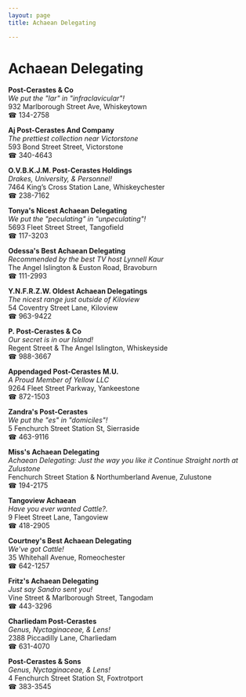 ```yaml
---
layout: page 
title: Achaean Delegating

---
```



# Achaean Delegating


 **Post-Cerastes & Co**  
_We put the "lar" in "infraclavicular"!_  
932 Marlborough Street Ave, Whiskeytown  
☎ 134-2758

**Aj Post-Cerastes And Company**  
_The prettiest collection near Victorstone_  
593 Bond Street Street, Victorstone  
☎ 340-4643

**O.V.B.K.J.M. Post-Cerastes Holdings**  
_Drakes, University, & Personnel!_  
7464 King’s Cross Station Lane, Whiskeychester  
☎ 238-7162

**Tonya's Nicest Achaean Delegating**  
_We put the "peculating" in "unpeculating"!_  
5693 Fleet Street Street, Tangofield  
☎ 117-3203

**Odessa's Best Achaean Delegating**  
_Recommended by the best TV host Lynnell Kaur_  
The Angel Islington & Euston Road, Bravoburn  
☎ 111-2993

**Y.N.F.R.Z.W. Oldest Achaean Delegatings**  
_The nicest range just outside of Kiloview_  
54 Coventry Street Lane, Kiloview  
☎ 963-9422

**P. Post-Cerastes & Co**  
_Our secret is in our Island!_  
Regent Street & The Angel Islington, Whiskeyside  
☎ 988-3667

**Appendaged Post-Cerastes M.U.**  
_A Proud Member of Yellow LLC_  
9264 Fleet Street Parkway, Yankeestone  
☎ 872-1503

**Zandra's Post-Cerastes**  
_We put the "es" in "domiciles"!_  
5 Fenchurch Street Station St, Sierraside  
☎ 463-9116

**Miss's Achaean Delegating**  
_Achaean Delegating: Just the way you like it 
Continue Straight north at Zulustone_  
Fenchurch Street Station & Northumberland Avenue, Zulustone  
☎ 194-2175

**Tangoview Achaean**  
_Have you ever wanted Cattle?._  
9 Fleet Street Lane, Tangoview  
☎ 418-2905

**Courtney's Best Achaean Delegating**  
_We've got Cattle!_  
35 Whitehall Avenue, Romeochester  
☎ 642-1257

**Fritz's Achaean Delegating**  
_Just say Sandro sent you!_  
Vine Street & Marlborough Street, Tangodam  
☎ 443-3296

**Charliedam Post-Cerastes**  
_Genus, Nyctaginaceae, & Lens!_  
2388 Piccadilly Lane, Charliedam  
☎ 631-4070

**Post-Cerastes & Sons**  
_Genus, Nyctaginaceae, & Lens!_  
4 Fenchurch Street Station St, Foxtrotport  
☎ 383-3545

